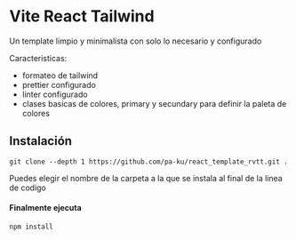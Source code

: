 # Vite React Tailwind

Un template limpio y minimalista con solo lo necesario y configurado

Caracteristicas:
- formateo de tailwind
- prettier configurado
- linter configurado
- clases basicas de colores,  primary y secundary para definir la paleta de colores

## Instalación

```` console
git clone --depth 1 https://github.com/pa-ku/react_template_rvtt.git .
````
Puedes elegir el nombre de la carpeta a la que se instala al final de la linea de codigo

#### Finalmente ejecuta
````console
npm install
````
